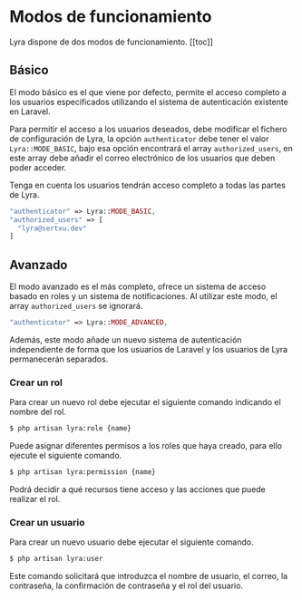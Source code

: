 # Modos de funcionamiento

Lyra dispone de dos modos de funcionamiento.
[[toc]]

## Básico

El modo básico es el que viene por defecto, permite el acceso completo a los usuarios especificados utilizando el sistema de autenticación existente en Laravel.

Para permitir el acceso a los usuarios deseados, debe modificar el fichero de configuración de Lyra, la opción `authenticator` debe tener el valor `Lyra::MODE_BASIC`, bajo esa opción encontrará el array `authorized_users`, en este array debe añadir el correo electrónico de los usuarios que deben poder acceder.

Tenga en cuenta los usuarios tendrán acceso completo a todas las partes de Lyra.

``` php
"authenticator" => Lyra::MODE_BASIC,
"authorized_users" => [
  "lyra@sertxu.dev"
]
```

## Avanzado

El modo avanzado es el más completo, ofrece un sistema de acceso basado en roles y un sistema de notificaciones.
Al utilizar este modo, el array `authorized_users` se ignorará.

``` php
"authenticator" => Lyra::MODE_ADVANCED,
```

Además, este modo añade un nuevo sistema de autenticación independiente de forma que los usuarios de Laravel y los usuarios de Lyra permanecerán separados.

### Crear un rol

Para crear un nuevo rol debe ejecutar el siguiente comando indicando el nombre del rol.

``` bash
$ php artisan lyra:role {name}
```

Puede asignar diferentes permisos a los roles que haya creado, para ello ejecute el siguiente comando.

``` bash
$ php artisan lyra:permission {name}
```

Podrá decidir a qué recursos tiene acceso y las acciones que puede realizar el rol.


### Crear un usuario

Para crear un nuevo usuario debe ejecutar el siguiente comando.

``` bash
$ php artisan lyra:user
```

Este comando solicitará que introduzca el nombre de usuario, el correo, la contraseña, la confirmación de contraseña y el rol del usuario.
